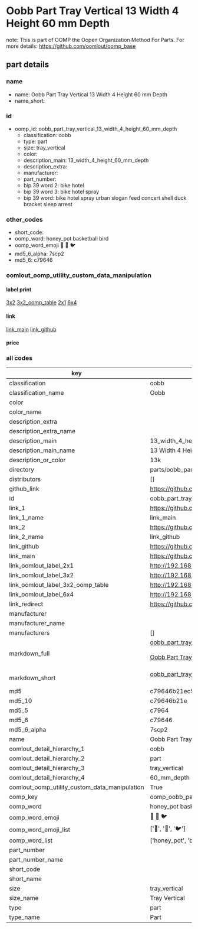 # Oobb Part Tray Vertical 13 Width 4 Height 60 mm Depth  

note: This is part of OOMP the Oopen Organization Method For Parts. For more details: https://github.com/oomlout/oomp_base

##  part details
  







### name
* name: Oobb Part Tray Vertical 13 Width 4 Height 60 mm Depth
* name_short: 
### id
* oomp_id: oobb_part_tray_vertical_13_width_4_height_60_mm_depth
  * classification: oobb
  * type: part
  * size: tray_vertical
  * color: 
  * description_main: 13_width_4_height_60_mm_depth
  * description_extra: 
  * manufacturer: 
  * part_number: 
  * bip 39 word 2: bike hotel
  * bip 39 word 3: bike hotel spray
  * bip 39 word: bike hotel spray urban slogan feed concert shell duck bracket sleep arrest

### other_codes
* short_code: 
* oomp_word: honey_pot basketball bird
* oomp_word_emoji :honey_pot: :basketball: :bird:
* md5_6_alpha: 7scp2
* md5_6: c79646






### oomlout_oomp_utility_custom_data_manipulation
#### label print
[3x2](http://192.168.1.245:1112/?label=oomp%207scp2)
[3x2_oomp_table](http://192.168.1.108:1112/?label=oomp%207scp2)
[2x1](http://192.168.1.242:1112/?label=oomp%207scp2)
[6x4](http://192.168.1.55:1112/?label=oomp%207scp2)    

#### link

[link_main](https://github.com/oomlout/oomlout_oomp_version_1_messy/tree/main/parts/oobb_part_tray_vertical_13_width_4_height_60_mm_depth) [link_github](https://github.com/oomlout/oomlout_oomp_version_1_messy/tree/main/parts/oobb_part_tray_vertical_13_width_4_height_60_mm_depth)                             

#### price







### all codes 
| key | value |  
| --- | --- |  
| classification | oobb |  
| classification_name | Oobb |  
| color |  |  
| color_name |  |  
| description_extra |  |  
| description_extra_name |  |  
| description_main | 13_width_4_height_60_mm_depth |  
| description_main_name | 13 Width 4 Height 60 mm Depth |  
| description_or_color | 13k |  
| directory | parts/oobb_part_tray_vertical_13_width_4_height_60_mm_depth |  
| distributors | [] |  
| github_link | https://github.com/oomlout/oomlout_oomp_part_src/tree/main/parts/oobb_part_tray_vertical_13_width_4_height_60_mm_depth |  
| id | oobb_part_tray_vertical_13_width_4_height_60_mm_depth |  
| link_1 | https://github.com/oomlout/oomlout_oomp_version_1_messy/tree/main/parts/oobb_part_tray_vertical_13_width_4_height_60_mm_depth |  
| link_1_name | link_main |  
| link_2 | https://github.com/oomlout/oomlout_oomp_version_1_messy/tree/main/parts/oobb_part_tray_vertical_13_width_4_height_60_mm_depth |  
| link_2_name | link_github |  
| link_github | https://github.com/oomlout/oomlout_oomp_version_1_messy/tree/main/parts/oobb_part_tray_vertical_13_width_4_height_60_mm_depth |  
| link_main | https://github.com/oomlout/oomlout_oomp_version_1_messy/tree/main/parts/oobb_part_tray_vertical_13_width_4_height_60_mm_depth |  
| link_oomlout_label_2x1 | http://192.168.1.242:1112/?label=oomp%207scp2 |  
| link_oomlout_label_3x2 | http://192.168.1.245:1112/?label=oomp%207scp2 |  
| link_oomlout_label_3x2_oomp_table | http://192.168.1.108:1112/?label=oomp%207scp2 |  
| link_oomlout_label_6x4 | http://192.168.1.55:1112/?label=oomp%207scp2 |  
| link_redirect | https://github.com/oomlout/oomlout_oomp_version_1_messy/tree/main/parts/oobb_part_tray_vertical_13_width_4_height_60_mm_depth |  
| manufacturer |  |  
| manufacturer_name |  |  
| manufacturers | [] |  
| markdown_full | [oobb_part_tray_vertical_13_width_4_height_60_mm_depth](none)<br>[](none)<br>[Oobb Part Tray Vertical 13 Width 4 Height 60 Mm Depth](none)<br><br> |  
| markdown_short | [oobb_part_tray_vertical_13_width_4_height_60_mm_depth](none)<br><br> |  
| md5 | c79646b21ec565d552e5fef5a5db88b1 |  
| md5_10 | c79646b21e |  
| md5_5 | c7964 |  
| md5_6 | c79646 |  
| md5_6_alpha | 7scp2 |  
| name | Oobb Part Tray Vertical 13 Width 4 Height 60 mm Depth |  
| oomlout_detail_hierarchy_1 | oobb |  
| oomlout_detail_hierarchy_2 | part |  
| oomlout_detail_hierarchy_3 | tray_vertical |  
| oomlout_detail_hierarchy_4 | 60_mm_depth |  
| oomlout_oomp_utility_custom_data_manipulation | True |  
| oomp_key | oomp_oobb_part_tray_vertical_13_width_4_height_60_mm_depth |  
| oomp_word | honey_pot basketball bird |  
| oomp_word_emoji | :honey_pot: :basketball: :bird: |  
| oomp_word_emoji_list | [':honey_pot:', ':basketball:', ':bird:'] |  
| oomp_word_list | ['honey_pot', 'basketball', 'bird'] |  
| part_number |  |  
| part_number_name |  |  
| short_code |  |  
| short_name |  |  
| size | tray_vertical |  
| size_name | Tray Vertical |  
| type | part |  
| type_name | Part |  
